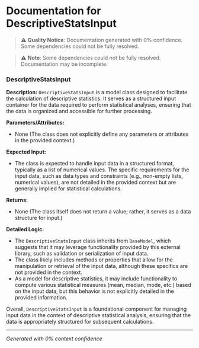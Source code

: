 # Documentation for DescriptiveStatsInput

> ⚠️ **Quality Notice**: Documentation generated with 0% confidence. Some dependencies could not be fully resolved.


> ⚠️ **Note**: Some dependencies could not be fully resolved. Documentation may be incomplete.
### DescriptiveStatsInput

**Description:**
`DescriptiveStatsInput` is a model class designed to facilitate the calculation of descriptive statistics. It serves as a structured input container for the data required to perform statistical analyses, ensuring that the data is organized and accessible for further processing.

**Parameters/Attributes:**
- None (The class does not explicitly define any parameters or attributes in the provided context.)

**Expected Input:**
- The class is expected to handle input data in a structured format, typically as a list of numerical values. The specific requirements for the input data, such as data types and constraints (e.g., non-empty lists, numerical values), are not detailed in the provided context but are generally implied for statistical calculations.

**Returns:**
- None (The class itself does not return a value; rather, it serves as a data structure for input.)

**Detailed Logic:**
- The `DescriptiveStatsInput` class inherits from `BaseModel`, which suggests that it may leverage functionality provided by this external library, such as validation or serialization of input data.
- The class likely includes methods or properties that allow for the manipulation or retrieval of the input data, although these specifics are not provided in the context.
- As a model for descriptive statistics, it may include functionality to compute various statistical measures (mean, median, mode, etc.) based on the input data, but this behavior is not explicitly detailed in the provided information. 

Overall, `DescriptiveStatsInput` is a foundational component for managing input data in the context of descriptive statistical analysis, ensuring that the data is appropriately structured for subsequent calculations.

---
*Generated with 0% context confidence*
